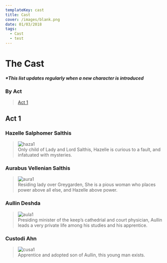 ```yaml
---
templateKey: cast
title: Cast
cover: /images/blank.png
date: 01/03/2018
tags:
  - Cast
  - test
---
```

[haza1]: /images/haz.png
[aura1]: /images/aur.png
[aula1]: /images/aul.png
[cusa1]: /images/cus.png

# The Cast

##### \*This list updates regularly when a new character is introduced

### By Act
> [Act 1](#act-1)

## Act 1

### Hazelle Salphomer Salthis
> ![haza1]\
> Only child of Lady and Lord Salthis, Hazelle is curious to a fault, and infatuated with mysteries.

### Aurabus Vellenian Salthis
> ![aura1]\
> Residing lady over Greygarden, She is a pious woman who places power above all else, and Hazelle above power.

### Aullin Deshda
> ![aula1]\
>  Presiding minister of the keep’s cathedrial and court physician, Aullin leads a very private life among his studies and his apprentice.

### Custodi Ahn
> ![cusa1]\
> Apprentice and adopted son of Aullin, this young man exists.
